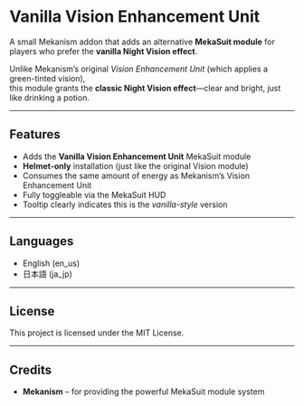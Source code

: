 # Vanilla Vision Enhancement Unit

A small Mekanism addon that adds an alternative **MekaSuit module** for players who prefer the **vanilla Night Vision effect**.

Unlike Mekanism’s original *Vision Enhancement Unit* (which applies a green-tinted vision),  
this module grants the **classic Night Vision effect**—clear and bright, just like drinking a potion.

---

## Features
- Adds the **Vanilla Vision Enhancement Unit** MekaSuit module
- **Helmet-only** installation (just like the original Vision module)
- Consumes the same amount of energy as Mekanism’s Vision Enhancement Unit
- Fully toggleable via the MekaSuit HUD
- Tooltip clearly indicates this is the *vanilla-style* version

---

## Languages
- English (en_us)
- 日本語 (ja_jp)

---

## License
This project is licensed under the MIT License.  

---

## Credits
- **Mekanism** – for providing the powerful MekaSuit module system
